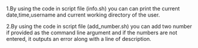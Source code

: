 1.By using the code in script file (info.sh) you can can print the 
current date,time,username and current working directory of the user.


2.By using the code in script file (add_number.sh) you can add two number if
provided as the command line argument and if the numbers are not entered, it
outputs an error along with a line of description.


